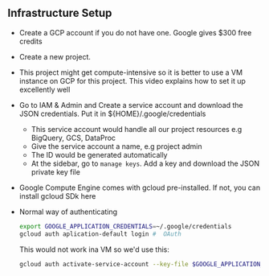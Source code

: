 ## Infrastructure Setup
- Create a GCP account if you do not have one. Google gives $300 free credits
- Create a new project.
- This project might get compute-intensive so it is better to use a VM instance on GCP for this project. This video explains how to set it up excellently well
- Go to IAM & Admin and Create a service account and download the JSON credentials. Put it in ${HOME}/.google/credentials
    - This service account would handle all our project resources e.g BigQuery, GCS, DataProc
    - Give the service account a name, e.g project admin
    - The ID would be generated automatically
    - At the sidebar, go to `manage keys`. Add a key and download the JSON private key file

- Google Compute Engine comes with gcloud pre-installed. If not, you can install gcloud SDk here

- Normal way of authenticating
    ```bash
    export GOOGLE_APPLICATION_CREDENTIALS=~/.google/credentials
    gcloud auth aplication-default login #  OAuth
    ```
    This would not work ina VM so we'd use this:
    ```bash
    gcloud auth activate-service-account --key-file $GOOGLE_APPLICATION_CREDENTIALS
    ```

    
